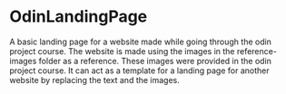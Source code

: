 # OdinLandingPage
A basic landing page for a website made while going through the odin project course. The website is made using the images in the reference-images folder as a reference. These images were provided in the odin project course. It can act as a template for a landing page for another website by replacing the text and the images.
